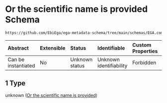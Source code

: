 # Or the scientific name is provided Schema

```txt
https://github.com/EbiEga/ega-metadata-schema/tree/main/schemas/EGA.common-definitions.json#/definitions/organism_descriptor/anyOf/1
```



| Abstract            | Extensible | Status         | Identifiable            | Custom Properties | Additional Properties | Access Restrictions | Defined In                                                                                |
| :------------------ | :--------- | :------------- | :---------------------- | :---------------- | :-------------------- | :------------------ | :---------------------------------------------------------------------------------------- |
| Can be instantiated | No         | Unknown status | Unknown identifiability | Forbidden         | Allowed               | none                | [EGA.common-definitions.json*](../out/EGA.common-definitions.json "open original schema") |

## 1 Type

unknown ([Or the scientific name is provided](ega-4-definitions-organism-obi0100026-descriptor-block-anyof-or-the-scientific-name-is-provided.md))
